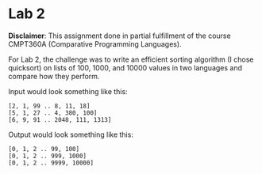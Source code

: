 # Lab 2

**Disclaimer**: This assignment done in partial fulfillment of the course CMPT360A (Comparative Programming Languages).

For Lab 2, the challenge was to write an efficient sorting algorithm (I chose quicksort) on lists of 100, 1000, and 10000 values in two languages and compare how they perform.

Input would look something like this:
```
[2, 1, 99 .. 8, 11, 18]
[5, 1, 27 .. 4, 380, 100]
[6, 9, 91 .. 2048, 111, 1313]
```

Output would look something like this:
```
[0, 1, 2 .. 99, 100]
[0, 1, 2 .. 999, 1000]
[0, 1, 2 .. 9999, 10000]
```
